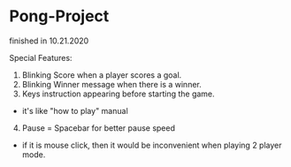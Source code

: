 # Pong-Project
finished in 10.21.2020

Special Features:
1. Blinking Score when a player scores a goal.
2. Blinking Winner message when there is a winner.
3. Keys instruction appearing before starting the game.
  - it's like "how to play" manual
4. Pause = Spacebar for better pause speed
  - if it is mouse click, then it would be inconvenient when playing 2 player mode.
